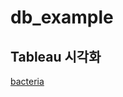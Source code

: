 # db_example

## Tableau 시각화
[bacteria](https://public.tableau.com/views/bacteria_db_1010_2/12?:showVizHome=no&:embed=true)

